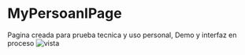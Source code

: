 # MyPersoanlPage
Pagina creada para prueba tecnica y uso personal, Demo y interfaz en proceso
![vista](https://user-images.githubusercontent.com/61605947/121973103-cd87ef80-cd39-11eb-857b-193126115ab2.png)
